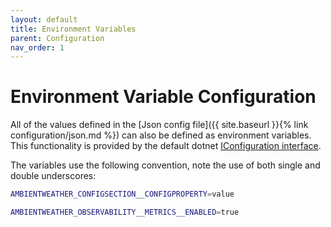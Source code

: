 ```yaml
---
layout: default
title: Environment Variables
parent: Configuration
nav_order: 1
---
```


# Environment Variable Configuration

All of the values defined in the [Json config file]({{ site.baseurl }}{% link configuration/json.md %}) can also be defined as environment variables. This functionality is provided by the default dotnet [IConfiguration interface](https://docs.microsoft.com/en-us/aspnet/core/fundamentals/configuration/?view=aspnetcore-5.0#environment-variables-1).

The variables use the following convention, note the use of both single and double underscores:

```bash
AMBIENTWEATHER_CONFIGSECTION__CONFIGPROPERTY=value

AMBIENTWEATHER_OBSERVABILITY__METRICS__ENABLED=true
```
